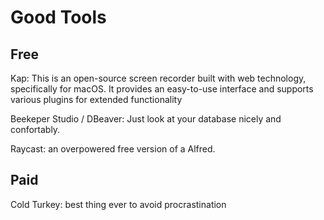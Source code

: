# Good Tools

## Free

Kap: This is an open-source screen recorder built with web technology, specifically for macOS. It provides an easy-to-use interface and supports various plugins for extended functionality

Beekeper Studio / DBeaver: Just look at your database nicely and confortably.

Raycast: an overpowered free version of a Alfred.

## Paid

Cold Turkey: best thing ever to avoid procrastination
